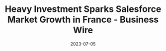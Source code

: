 ---
category:
- .nan
date: 2023-07-05
keyword_suggestion: ubuntu install docker
post_inspiration: https://www.businesswire.com/news/home/20230515005047/en/Heavy-Investment-Sparks-Salesforce-Market-Growth-in-France
silot_terms: digital automation
title: Heavy Investment Sparks Salesforce Market Growth in France - Business Wire
---